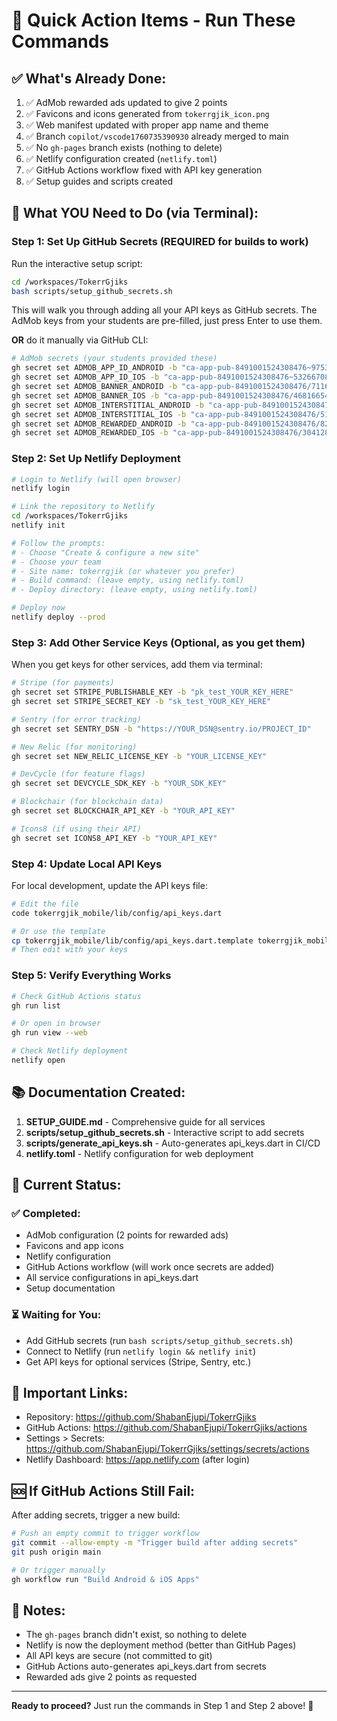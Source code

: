 # 🚀 Quick Action Items - Run These Commands

## ✅ What's Already Done:
1. ✅ AdMob rewarded ads updated to give 2 points
2. ✅ Favicons and icons generated from `tokerrgjik_icon.png`
3. ✅ Web manifest updated with proper app name and theme
4. ✅ Branch `copilot/vscode1760735390930` already merged to main
5. ✅ No `gh-pages` branch exists (nothing to delete)
6. ✅ Netlify configuration created (`netlify.toml`)
7. ✅ GitHub Actions workflow fixed with API key generation
8. ✅ Setup guides and scripts created

## 🔧 What YOU Need to Do (via Terminal):

### Step 1: Set Up GitHub Secrets (REQUIRED for builds to work)

Run the interactive setup script:
```bash
cd /workspaces/TokerrGjiks
bash scripts/setup_github_secrets.sh
```

This will walk you through adding all your API keys as GitHub secrets.
The AdMob keys from your students are pre-filled, just press Enter to use them.

**OR** do it manually via GitHub CLI:
```bash
# AdMob secrets (your students provided these)
gh secret set ADMOB_APP_ID_ANDROID -b "ca-app-pub-8491001524308476~9753001043"
gh secret set ADMOB_APP_ID_IOS -b "ca-app-pub-8491001524308476~5326670873"
gh secret set ADMOB_BANNER_ANDROID -b "ca-app-pub-8491001524308476/7116257088"
gh secret set ADMOB_BANNER_IOS -b "ca-app-pub-8491001524308476/4681665438"
gh secret set ADMOB_INTERSTITIAL_ANDROID -b "ca-app-pub-8491001524308476/9581997693"
gh secret set ADMOB_INTERSTITIAL_IOS -b "ca-app-pub-8491001524308476/5179718251"
gh secret set ADMOB_REWARDED_ANDROID -b "ca-app-pub-8491001524308476/8248347684"
gh secret set ADMOB_REWARDED_IOS -b "ca-app-pub-8491001524308476/3041280706"
```

### Step 2: Set Up Netlify Deployment

```bash
# Login to Netlify (will open browser)
netlify login

# Link the repository to Netlify
cd /workspaces/TokerrGjiks
netlify init

# Follow the prompts:
# - Choose "Create & configure a new site"
# - Choose your team
# - Site name: tokerrgjik (or whatever you prefer)
# - Build command: (leave empty, using netlify.toml)
# - Deploy directory: (leave empty, using netlify.toml)

# Deploy now
netlify deploy --prod
```

### Step 3: Add Other Service Keys (Optional, as you get them)

When you get keys for other services, add them via terminal:

```bash
# Stripe (for payments)
gh secret set STRIPE_PUBLISHABLE_KEY -b "pk_test_YOUR_KEY_HERE"
gh secret set STRIPE_SECRET_KEY -b "sk_test_YOUR_KEY_HERE"

# Sentry (for error tracking)
gh secret set SENTRY_DSN -b "https://YOUR_DSN@sentry.io/PROJECT_ID"

# New Relic (for monitoring)
gh secret set NEW_RELIC_LICENSE_KEY -b "YOUR_LICENSE_KEY"

# DevCycle (for feature flags)
gh secret set DEVCYCLE_SDK_KEY -b "YOUR_SDK_KEY"

# Blockchair (for blockchain data)
gh secret set BLOCKCHAIR_API_KEY -b "YOUR_API_KEY"

# Icons8 (if using their API)
gh secret set ICONS8_API_KEY -b "YOUR_API_KEY"
```

### Step 4: Update Local API Keys

For local development, update the API keys file:
```bash
# Edit the file
code tokerrgjik_mobile/lib/config/api_keys.dart

# Or use the template
cp tokerrgjik_mobile/lib/config/api_keys.dart.template tokerrgjik_mobile/lib/config/api_keys.dart
# Then edit with your keys
```

### Step 5: Verify Everything Works

```bash
# Check GitHub Actions status
gh run list

# Or open in browser
gh run view --web

# Check Netlify deployment
netlify open
```

## 📚 Documentation Created:

1. **SETUP_GUIDE.md** - Comprehensive guide for all services
2. **scripts/setup_github_secrets.sh** - Interactive script to add secrets
3. **scripts/generate_api_keys.sh** - Auto-generates api_keys.dart in CI/CD
4. **netlify.toml** - Netlify configuration for web deployment

## 🎯 Current Status:

### ✅ Completed:
- AdMob configuration (2 points for rewarded ads)
- Favicons and app icons
- Netlify configuration
- GitHub Actions workflow (will work once secrets are added)
- All service configurations in api_keys.dart
- Setup documentation

### ⏳ Waiting for You:
- Add GitHub secrets (run `bash scripts/setup_github_secrets.sh`)
- Connect to Netlify (run `netlify login && netlify init`)
- Get API keys for optional services (Stripe, Sentry, etc.)

## 🔗 Important Links:

- Repository: https://github.com/ShabanEjupi/TokerrGjiks
- GitHub Actions: https://github.com/ShabanEjupi/TokerrGjiks/actions
- Settings > Secrets: https://github.com/ShabanEjupi/TokerrGjiks/settings/secrets/actions
- Netlify Dashboard: https://app.netlify.com (after login)

## 🆘 If GitHub Actions Still Fail:

After adding secrets, trigger a new build:
```bash
# Push an empty commit to trigger workflow
git commit --allow-empty -m "Trigger build after adding secrets"
git push origin main

# Or trigger manually
gh workflow run "Build Android & iOS Apps"
```

## 📝 Notes:

- The `gh-pages` branch didn't exist, so nothing to delete
- Netlify is now the deployment method (better than GitHub Pages)
- All API keys are secure (not committed to git)
- GitHub Actions auto-generates api_keys.dart from secrets
- Rewarded ads give 2 points as requested

---

**Ready to proceed?** Just run the commands in Step 1 and Step 2 above! 🚀
